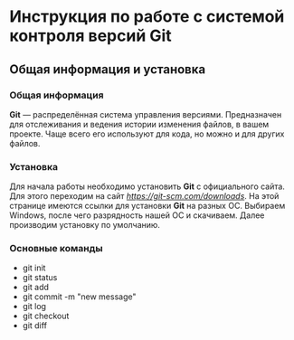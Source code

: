 # Инструкция по работе с системой контроля версий Git

## Общая информация и установка

### Общая информация

**Git** — распределённая система управления версиями. Предназначен для отслеживания и ведения истории изменения файлов, в вашем проекте. Чаще всего его используют для кода, но можно и для других файлов.

### Установка

Для начала работы необходимо установить **Git** с официального сайта. Для этого переходим на сайт *https://git-scm.com/downloads*. На этой странице имеются ссылки для установки **Git** на разных ОС. Выбираем Windows, после чего разрядность нашей ОС и скачиваем. Далее производим установку по умолчанию.

### Основные команды

* git init
* git status
* git add
* git commit -m "new message"
* git log
* git checkout
* git diff

